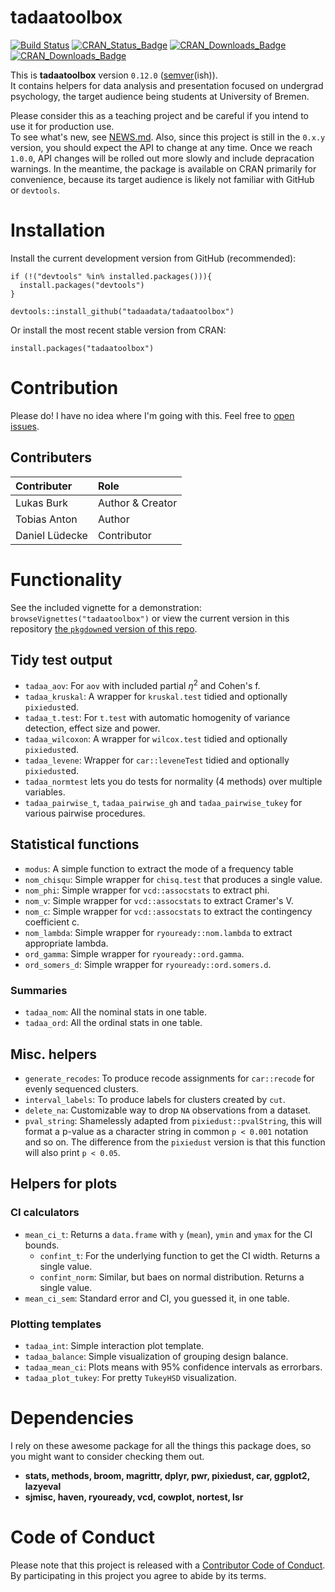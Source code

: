 
<!-- README.md is generated from README.Rmd. Please edit that file -->
tadaatoolbox
============

[![Build Status](https://travis-ci.org/tadaadata/tadaatoolbox.svg)](https://travis-ci.org/tadaadata/tadaatoolbox) [![CRAN\_Status\_Badge](https://www.r-pkg.org/badges/version/tadaatoolbox)](https://cran.r-project.org/package=tadaatoolbox) [![CRAN\_Downloads\_Badge](https://cranlogs.r-pkg.org/badges/grand-total/tadaatoolbox)](https://cran.r-project.org/package=tadaatoolbox) [![CRAN\_Downloads\_Badge](https://cranlogs.r-pkg.org/badges/tadaatoolbox)](https://cran.r-project.org/package=tadaatoolbox)

This is **tadaatoolbox** version `0.12.0` ([semver](http://semver.org/)(ish)).<br /> It contains helpers for data analysis and presentation focused on undergrad psychology, the target audience being students at University of Bremen.

Please consider this as a teaching project and be careful if you intend to use it for production use.<br /> To see what's new, see [NEWS.md](https://github.com/tadaadata/tadaatoolbox/blob/master/NEWS.md).
Also, since this project is still in the `0.x.y` version, you should expect the API to change at any time. Once we reach `1.0.0`, API changes will be rolled out more slowly and include depracation warnings. In the meantime, the package is available on CRAN primarily for convenience, because its target audience is likely not familiar with GitHub or `devtools`.

Installation
============

Install the current development version from GitHub (recommended):

    if (!("devtools" %in% installed.packages())){
      install.packages("devtools")
    }

    devtools::install_github("tadaadata/tadaatoolbox")

Or install the most recent stable version from CRAN:

    install.packages("tadaatoolbox")

Contribution
============

Please do! I have no idea where I'm going with this. Feel free to [open issues](https://github.com/tadaadata/tadaatoolbox/issues).

Contributers
------------

| Contributer    | Role             |
|:---------------|:-----------------|
| Lukas Burk     | Author & Creator |
| Tobias Anton   | Author           |
| Daniel Lüdecke | Contributor      |

Functionality
=============

See the included vignette for a demonstration: `browseVignettes("tadaatoolbox")` or view the current version in this repository [the `pkgdown`ed version of this repo](http://tadaatoolbox.tadaa-data.de/).

Tidy test output
----------------

-   `tadaa_aov`: For `aov` with included partial *η*<sup>2</sup> and Cohen's f.
-   `tadaa_kruskal`: A wrapper for `kruskal.test` tidied and optionally `pixiedust`ed.
-   `tadaa_t.test`: For `t.test` with automatic homogenity of variance detection, effect size and power.
-   `tadaa_wilcoxon`: A wrapper for `wilcox.test` tidied and optionally `pixiedust`ed.
-   `tadaa_levene`: Wrapper for `car::leveneTest` tidied and optionally `pixiedust`ed.
-   `tadaa_normtest` lets you do tests for normality (4 methods) over multiple variables.
-   `tadaa_pairwise_t`, `tadaa_pairwise_gh` and `tadaa_pairwise_tukey` for various pairwise procedures.

Statistical functions
---------------------

-   `modus`: A simple function to extract the mode of a frequency table
-   `nom_chisqu`: Simple wrapper for `chisq.test` that produces a single value.
-   `nom_phi`: Simple wrapper for `vcd::assocstats` to extract phi.
-   `nom_v`: Simple wrapper for `vcd::assocstats` to extract Cramer's V.
-   `nom_c`: Simple wrapper for `vcd::assocstats` to extract the contingency coefficient c.
-   `nom_lambda`: Simple wrapper for `ryouready::nom.lambda` to extract appropriate lambda.
-   `ord_gamma`: Simple wrapper for `ryouready::ord.gamma`.
-   `ord_somers_d`: Simple wrapper for `ryouready::ord.somers.d`.

### Summaries

-   `tadaa_nom`: All the nominal stats in one table.
-   `tadaa_ord`: All the ordinal stats in one table.

Misc. helpers
-------------

-   `generate_recodes`: To produce recode assignments for `car::recode` for evenly sequenced clusters.
-   `interval_labels`: To produce labels for clusters created by `cut`.
-   `delete_na`: Customizable way to drop `NA` observations from a dataset.
-   `pval_string`: Shamelessly adapted from `pixiedust::pvalString`, this will format a p-value as a character string in common `p < 0.001` notation and so on. The difference from the `pixiedust` version is that this function will also print `p < 0.05`.

Helpers for plots
-----------------

### CI calculators

-   `mean_ci_t`: Returns a `data.frame` with `y` (`mean`), `ymin` and `ymax` for the CI bounds.
    -   `confint_t`: For the underlying function to get the CI width. Returns a single value.
    -   `confint_norm`: Similar, but baes on normal distribution. Returns a single value.
-   `mean_ci_sem`: Standard error and CI, you guessed it, in one table.

### Plotting templates

-   `tadaa_int`: Simple interaction plot template.
-   `tadaa_balance`: Simple visualization of grouping design balance.
-   `tadaa_mean_ci`: Plots means with 95% confidence intervals as errorbars.
-   `tadaa_plot_tukey`: For pretty `TukeyHSD` visualization.

Dependencies
============

I rely on these awesome package for all the things this package does, so you might want to consider checking them out.

-   **stats, methods, broom, magrittr, dplyr, pwr, pixiedust, car, ggplot2, lazyeval**
-   **sjmisc, haven, ryouready, vcd, cowplot, nortest, lsr**

Code of Conduct
===============

Please note that this project is released with a [Contributor Code of Conduct](CONDUCT.md). By participating in this project you agree to abide by its terms.
